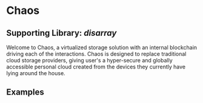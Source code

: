 # Chaos
## Supporting Library: *disarray*

Welcome to Chaos, a virtualized storage solution with an internal blockchain driving each of the interactions.
Chaos is designed to replace traditional cloud storage providers, giving user's a hyper-secure and globally accessible
personal cloud created from the devices they currently have lying around the house.

## Examples